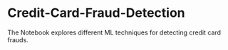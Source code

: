 # Credit-Card-Fraud-Detection
The Notebook explores different ML techniques for detecting credit card frauds.
